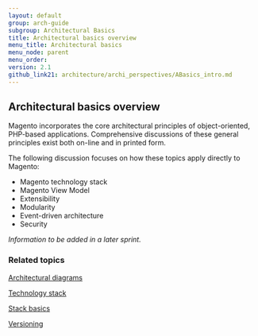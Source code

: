 ```yaml
---
layout: default
group: arch-guide
subgroup: Architectural Basics
title: Architectural basics overview
menu_title: Architectural basics
menu_node: parent
menu_order: 
version: 2.1
github_link21: architecture/archi_perspectives/ABasics_intro.md
---
```



<h2>Architectural basics overview</h2>

Magento incorporates the core architectural principles of object-oriented, PHP-based applications. Comprehensive discussions of these general principles exist both on-line and in printed form. 

The following discussion focuses on how these topics apply directly to Magento:

* Magento technology stack
* Magento View Model
* Extensibility
* Modularity
* Event-driven architecture
* Security



<i>Information to be added in a later sprint.</i>





<h3>Related topics</h3>

<a href="{{ site.gdeurl21 }}architecture/archi_perspectives/arch_diagrams.html">Architectural diagrams</a>

<a href="{{ site.gdeurl21 }}architecture/tech-stack.html">Technology stack</a>

<a href="{{ site.gdeurl21 }}architecture/stack-basics.html">Stack basics</a>



<a href="{{ site.gdeurl21 }}architecture/versioning.html">Versioning</a>

